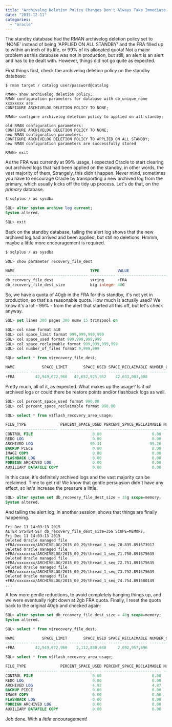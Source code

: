```yaml
---
title: "Archivelog Deletion Policy Changes Don't Always Take Immediate Effect."
date: "2015-12-11"
categories: 
  - "oracle"
---
```


The standby database had the RMAN archivelog deletion policy set to 'NONE' instead of being 'APPLIED ON ALL STANDBY' and the FRA filled up to within an inch of its life, or 99% of its allocated quota! Not a major problem as this database was not in production, but still, an alert is an alert and has to be dealt with. However, things did not go quite as expected.

First things first, check the archivelog deletion policy on the standby database:

```
$ rman target / catalog user/password@catalog

RMAN> show archivelog deletion policy;
RMAN configuration parameters for database with db_unique_name xxxxxxxx are:
CONFIGURE ARCHIVELOG DELETION POLICY TO NONE;

RMAN> configure archivelog deletion policy to applied on all standby;

old RMAN configuration parameters:
CONFIGURE ARCHIVELOG DELETION POLICY TO NONE;
new RMAN configuration parameters:
CONFIGURE ARCHIVELOG DELETION POLICY TO APPLIED ON ALL STANDBY;
new RMAN configuration parameters are successfully stored

RMAN> exit 
```

As the FRA was currently at 99% usage, I expected Oracle to start clearing out archived logs that had been applied on the standby, in other words, the vast majority of them, Strangely, this didn't happen. Never mind, sometimes you have to encourage Oracle by transporting a new archived log from the primary, which usually kicks off the tidy up process. Let's do that, on the _primary_ database.

```bash
$ sqlplus / as sysdba
```

```sql
SQL> alter system archive log current;
System altered.

SQL> exit
```

Back on the standby database, tailing the alert log shows that the new archived log had arrived and been applied, but still no deletions. Hmmm, maybe a little more encouragement is required.

```bash
$ sqlplus / as sysdba
```

```sql
SQL> show parameter recovery_file_dest

NAME                                 TYPE        VALUE
------------------------------------ ----------- ------------------------------
db_recovery_file_dest                string      +FRA
db_recovery_file_dest_size           big integer 40G
```

So, we have a quota of 40gb in the FRA for this standby, it's not yet in production, so that's a reasonable quota. How much is actually used? We know it's a lot - 99% - from the alert that started all this off, but let's check anyway.

```sql
SQL> set lines 300 pages 300 numw 15 trimspool on

SQL> col name format a10
SQL> col space_limit format 999,999,999,999
SQL> col space_used format 999,999,999,999
SQL> col space_reclaimable format 999,999,999,999
SQL> col number_of_files format 9,999,999

SQL> select * from v$recovery_file_dest;

NAME            SPACE_LIMIT       SPACE_USED SPACE_RECLAIMABLE NUMBER_OF_FILES          CON_ID
---------- ---------------- ---------------- ----------------- --------------- ---------------
+FRA         42,949,672,960   42,652,925,952    42,633,003,008           1,313               0
```

Pretty much, all of it, as expected. What makes up the usage? Is it _all_ archived logs or could there be restore points and/or flashback logs as well.

```sql
SQL> col percent_space_used format 990.00
SQL> col percent_space_reclaimable format 990.00

SQL> select * from v$flash_recovery_area_usage;

FILE_TYPE               PERCENT_SPACE_USED PERCENT_SPACE_RECLAIMABLE NUMBER_OF_FILES          CON_ID
----------------------- ------------------ ------------------------- --------------- ---------------
CONTROL FILE                          0.00                      0.00               0               0
REDO LOG                              0.00                      0.00               0               0
ARCHIVED LOG                         99.31                     99.26           1,313               0
BACKUP PIECE                          0.00                      0.00               0               0
IMAGE COPY                            0.00                      0.00               0               0
FLASHBACK LOG                         0.00                      0.00               0               0
FOREIGN ARCHIVED LOG                  0.00                      0.00               0               0
AUXILIARY DATAFILE COPY               0.00                      0.00               0               0
```

In this case, it's definitely archived logs and the vast majority can be reclaimed. Time to get rid! We know that gentle persuasion didn't have any effect, so let's increase the pressure a little:

```sql
SQL> alter system set db_recovery_file_dest_size = 35g scope=memory;
System altered.
```

And tailing the alert log, in another session, shows that things are finally happening.

```text
Fri Dec 11 14:03:13 2015
ALTER SYSTEM SET db_recovery_file_dest_size=35G SCOPE=MEMORY;
Fri Dec 11 14:03:13 2015
Deleted Oracle managed file +FRA/xxxxxxxx/ARCHIVELOG/2015_09_29/thread_1_seq_70.835.891673917
Deleted Oracle managed file +FRA/xxxxxxxx/ARCHIVELOG/2015_09_29/thread_1_seq_71.750.891675635
Deleted Oracle managed file +FRA/xxxxxxxx/ARCHIVELOG/2015_09_29/thread_1_seq_72.751.891675635
Deleted Oracle managed file +FRA/xxxxxxxx/ARCHIVELOG/2015_09_29/thread_1_seq_73.752.891675639
Deleted Oracle managed file +FRA/xxxxxxxx/ARCHIVELOG/2015_09_29/thread_1_seq_74.754.891680149
...
```

A few more gentle reductions, to avoid completely hanging things up, and we were eventually right down at 2gb FRA quota. Finally, I reset the quota back to the original 40gb and checked again:

```sql
SQL> alter system set db_recovery_file_dest_size = 40g scope=memory;
System altered.

SQL> select * from v$recovery_file_dest;

NAME            SPACE_LIMIT       SPACE_USED SPACE_RECLAIMABLE NUMBER_OF_FILES          CON_ID
---------- ---------------- ---------------- ----------------- --------------- ---------------
+FRA         42,949,672,960    2,112,880,640     2,092,957,696              61               0

SQL> select * from v$flash_recovery_area_usage;

FILE_TYPE               PERCENT_SPACE_USED PERCENT_SPACE_RECLAIMABLE NUMBER_OF_FILES          CON_ID
----------------------- ------------------ ------------------------- --------------- ---------------
CONTROL FILE                          0.00                      0.00               0               0
REDO LOG                              0.00                      0.00               0               0
ARCHIVED LOG                          4.92                      4.87              61               0
BACKUP PIECE                          0.00                      0.00               0               0
IMAGE COPY                            0.00                      0.00               0               0
FLASHBACK LOG                         0.00                      0.00               0               0
FOREIGN ARCHIVED LOG                  0.00                      0.00               0               0
AUXILIARY DATAFILE COPY               0.00                      0.00               0               0
```

Job done. With a _little_ encouragement!

